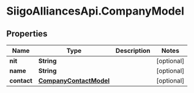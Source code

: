# SiigoAlliancesApi.CompanyModel

## Properties

Name | Type | Description | Notes
------------ | ------------- | ------------- | -------------
**nit** | **String** |  | [optional] 
**name** | **String** |  | [optional] 
**contact** | [**CompanyContactModel**](CompanyContactModel.md) |  | [optional] 



